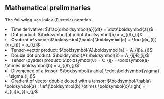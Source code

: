 
<h2> Mathematical preliminaries </h2>

The following use index (Einstein) notation.

<li>  Time derivative: $\frac{d\boldsymbol{a}}{dt} = \dot{\boldsymbol{a}}$
</li>
<li>  Dot product: $\boldsymbol{a} \cdot \boldsymbol{b} = a_{i}b_{i}$
</li>
<li>  Gradient of vector: $\boldsymbol{\nabla} \boldsymbol{a} = \frac{da_{i}}{dx_{j}} = a_{i,j}$
</li>
<li>  Tensor-vector product: $\boldsymbol{A}\boldsymbol{a} = A_{ij}a_{j}$
</li>
<li>  Double dot product: $\boldsymbol{A}:\boldsymbol{B} = A_{ij}B_{ij}$
</li>
<li>  Tensor (dyadic) product: $\boldsymbol{C} = C_{ij} = \boldsymbol{a} \otimes \boldsymbol{b} = a_{i}b_{j}$
</li>
<li>  Divergence of a tensor: $\boldsymbol{\nabla} \cdot \boldsymbol{\sigma} = \sigma_{ij,j}$
</li>
<li>  Gradient of vector double dotted with a tensor: $\boldsymbol{\nabla} \boldsymbol{a} : \left(\boldsymbol{b} \otimes \boldsymbol{c}\right) = a_{i,j}b_{i}c_{j}$
</li>